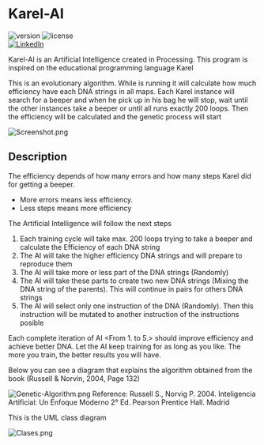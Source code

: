 # Karel-AI
![version](https://img.shields.io/badge/version-v0.25-lightgrey)
![license](https://img.shields.io/badge/license-GNU%20GPL%20v3-blue) <br>
[![LinkedIn](https://img.shields.io/badge/-LinkedIn-black.svg?style=social&logo=linkedin&colorB=555)](https://www.linkedin.com/in/luis-fernando-rojas-gonz%C3%A1lez-792a431a3/) <br>

Karel-AI is an Artificial Intelligence created in Processing. This program is inspired on the educational programming language Karel

This is an evolutionary algorithm. While is running it will calculate how much efficiency have each DNA strings in all maps. Each Karel instance will search for a beeper and when he pick up in his bag he will stop, wait until the other instances take a beeper or until all runs exactly 200 loops. Then the efficiency will be calculated and the genetic process will start

<img src="https://github.com/LuisFer666/karel-IA/blob/main/Screenshot.png" title="Screenshot.png" />

## Description

The efficiency depends of how many errors and how many steps Karel did for getting a beeper.
* More errors means less efficiency.
* Less steps means more efficiency

The Artificial Intelligence will follow the next steps

1. Each training cycle will take max. 200 loops trying to take a beeper and calculate the Efficiency of each DNA string
1. The AI will take the higher efficiency DNA strings and will prepare to reproduce them
1. The AI will take more or less part of the DNA strings (Randomly)
1. The AI will take these parts to create two new DNA strings (Mixing the DNA string of the parents). This will continue in pairs for others DNA strings
1. The AI will select only one instruction of the DNA (Randomly). Then this instruction will be mutated to another instruction of the instructions posible

Each complete iteration of AI <From 1. to 5.> should improve efficiency and achieve better DNA. Let the AI keep training for as long as you like. The more you train, the better results you will have.

Below you can see a diagram that explains the algorithm obtained from the book (Russell & Norvin, 2004, Page 132) 

<img src="https://github.com/LuisFer666/karel-IA/blob/main/Genetic-Algorithm.png" title="Genetic-Algorithm.png"/> 
Reference: Russell S., Norvig P. 2004. Inteligencia Artificial: Un Enfoque Moderno 2° Ed. Pearson Prentice Hall. Madrid

This is the UML class diagram

<img src="https://github.com/LuisFer666/karel-IA/blob/main/Clases.png" title="Clases.png" />


